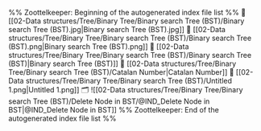 %% Zoottelkeeper: Beginning of the autogenerated index file list  %%
📄 [[02-Data structures/Tree/Binary Tree/Binary search Tree (BST)/Binary search Tree (BST).jpg|Binary search Tree (BST).jpg]]
📄 [[02-Data structures/Tree/Binary Tree/Binary search Tree (BST)/Binary search Tree (BST).png|Binary search Tree (BST).png]]
📄 [[02-Data structures/Tree/Binary Tree/Binary search Tree (BST)/Binary search Tree (BST)|Binary search Tree (BST)]]
📄 [[02-Data structures/Tree/Binary Tree/Binary search Tree (BST)/Catalan Number|Catalan Number]]
📄 [[02-Data structures/Tree/Binary Tree/Binary search Tree (BST)/Untitled 1.png|Untitled 1.png]]
🗂️ ![[02-Data structures/Tree/Binary Tree/Binary search Tree (BST)/Delete Node in BST/@IND_Delete Node in BST|@IND_Delete Node in BST]]
%% Zoottelkeeper: End of the autogenerated index file list  %%
